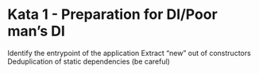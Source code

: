 # Kata 1 - Preparation for DI/Poor man’s DI

Identify the entrypoint of the application
Extract “new” out of constructors
Deduplication of static dependencies (be careful)
